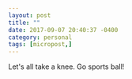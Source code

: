 ```yaml
---
layout: post
title: ""
date: 2017-09-07 20:40:37 -0400
category: personal
tags: [micropost,]
---
```


Let's all take a knee. Go sports ball!

